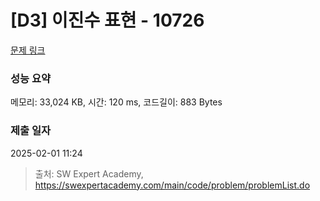 # [D3] 이진수 표현 - 10726 

[문제 링크](https://swexpertacademy.com/main/code/problem/problemDetail.do?contestProbId=AXRSXf_a9qsDFAXS) 

### 성능 요약

메모리: 33,024 KB, 시간: 120 ms, 코드길이: 883 Bytes

### 제출 일자

2025-02-01 11:24



> 출처: SW Expert Academy, https://swexpertacademy.com/main/code/problem/problemList.do